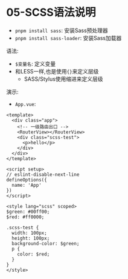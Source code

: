 # 05-SCSS语法说明

- `pnpm install sass`: 安装Sass预处理器
- `pnpm install sass-loader`: 安装Sass加载器

语法:

- `$变量名`: 定义变量
- 和LESS一样,也是使用`{}`来定义层级
  - SASS/Stylus使用缩进来定义层级

演示:

- `App.vue`:

```vue
<template>
  <div class="app">
    <!-- 一级路由出口 -->
    <RouterView></RouterView>
    <div class="scss-test">
      <p>hello</p>
    </div>
  </div>
</template>

<script setup>
// eslint-disable-next-line
defineOptions({
  name: 'App'
})
</script>

<style lang="scss" scoped>
$green: #00ff00;
$red: #ff0000;

.scss-test {
  width: 100px;
  height: 100px;
  background-color: $green;
  p {
    color: $red;
  }
}
</style>
```